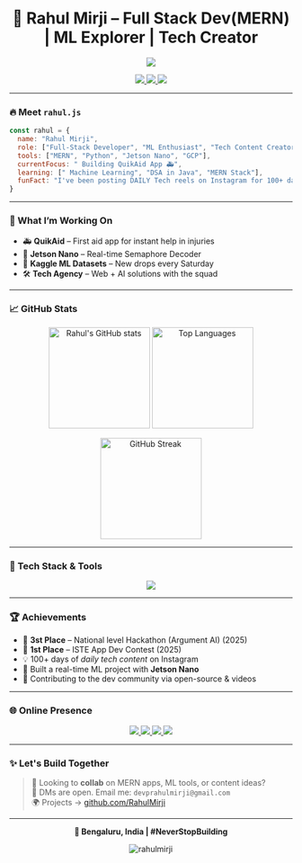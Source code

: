 <h1 align="center">🚀 Rahul Mirji – Full Stack Dev(MERN) | ML Explorer | Tech Creator</h1>

<p align="center">
  <img src="https://readme-typing-svg.herokuapp.com?font=Fira+Code&size=24&pause=1000&color=F76C6C&center=true&vCenter=true&width=435&lines=BBuilding+cool+apps+with+MERN+%F0%9F%92%BB;Creating+ML+solutions+%F0%9F%A7%A0;100%2B+Days+of+Tech+Content+%F0%9F%93%B1" />
</p>
<p align="center">
  <a href="https://www.instagram.com/rahul__mirji/" target="_blank">
    <img src="https://img.shields.io/badge/Instagram-E4405F?style=for-the-badge&logo=instagram&logoColor=white" />
  </a>
  <a href="https://twitter.com/mirjirahul" target="_blank">
    <img src="https://img.shields.io/badge/X%20(Twitter)-000000?style=for-the-badge&logo=twitter&logoColor=white" />
  </a>
  <a href="https://www.kaggle.com/rahulmirji" target="_blank">
    <img src="https://img.shields.io/badge/Kaggle-20BEFF?style=for-the-badge&logo=kaggle&logoColor=white" />
  </a>
</p>


---

### 🔥 Meet `rahul.js`
```js
const rahul = {
  name: "Rahul Mirji",
  role: ["Full-Stack Developer", "ML Enthusiast", "Tech Content Creator"],
  tools: ["MERN", "Python", "Jetson Nano", "GCP"],
  currentFocus: " Building QuikAid App 🚑",
  learning: [" Machine Learning", "DSA in Java", "MERN Stack"],
  funFact: "I've been posting DAILY Tech reels on Instagram for 100+ days 🔥"
}
```

---

### 🧠 What I’m Working On
- 🚑 **QuikAid** – First aid app for instant help in injuries  
- 🤖 **Jetson Nano** – Real-time Semaphore Decoder  
- 🧮 **Kaggle ML Datasets** – New drops every Saturday  
- 🛠 **Tech Agency** – Web + AI solutions with the squad  

---

### 📈 GitHub Stats

<p align="center">
  <img src="https://github-readme-stats.vercel.app/api?username=rahulmirji&show_icons=true&theme=radical" alt="Rahul's GitHub stats" height="180"/>
  <img src="https://github-readme-stats.vercel.app/api/top-langs/?username=rahulmirji&layout=compact&theme=radical" alt="Top Languages" height="180"/>
</p>

<p align="center">
  <img src="https://streak-stats.demolab.com/?user=rahulmirji&theme=radical" alt="GitHub Streak" height="180"/>
</p>



---

### 🧰 Tech Stack & Tools

<p align="center">
  <img src="https://skillicons.dev/icons?i=react,nodejs,express,mongodb,html,css,javascript,python,linux,git,vscode,firebase" />
</p>

---

### 🏆 Achievements

- 🥇 **3st Place** – National level Hackathon (Argument AI) (2025)  
- 🥇 **1st Place** – ISTE App Dev Contest (2025)  
- 💡 100+ days of *daily tech content* on Instagram  
- 🤖 Built a real-time ML project with **Jetson Nano**  
- 🚀 Contributing to the dev community via open-source & videos  

---

### 🌐 Online Presence

<p align="center">
  <a href="https://twitter.com/mirjirahul" target="_blank">
    <img src="https://img.shields.io/badge/Twitter-1DA1F2?style=for-the-badge&logo=twitter&logoColor=white" />
  </a>
  <a href="https://linkedin.com/in/rahul-mirji-7764551ba" target="_blank">
    <img src="https://img.shields.io/badge/LinkedIn-0A66C2?style=for-the-badge&logo=linkedin&logoColor=white" />
  </a>
  <a href="https://www.leetcode.com/rahulmirji07" target="_blank">
    <img src="https://img.shields.io/badge/LeetCode-FFA116?style=for-the-badge&logo=leetcode&logoColor=black" />
  </a>
  <a href="mailto:devprahulmirji@gmail.com">
    <img src="https://img.shields.io/badge/Gmail-EA4335?style=for-the-badge&logo=gmail&logoColor=white" />
  </a>
</p>

---

### ✨ Let's Build Together

> 💬 Looking to **collab** on MERN apps, ML tools, or content ideas?  
> 📩 DMs are open. Email me: `devprahulmirji@gmail.com`  
> 🌍 Projects → [github.com/RahulMirji](https://github.com/RahulMirji)

---

<p align="center"><b>📍 Bengaluru, India | #NeverStopBuilding</b></p>

<p align="center">
  <img src="https://komarev.com/ghpvc/?username=rahulmirji&label=Profile%20Views&color=blueviolet&style=flat-square" alt="rahulmirji" />
</p>
